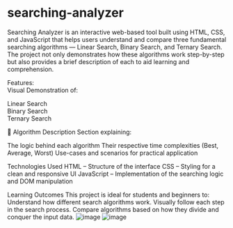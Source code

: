 # searching-analyzer
Searching Analyzer is an interactive web-based tool built using HTML, CSS, and JavaScript that helps users understand and compare three fundamental searching algorithms — Linear Search, Binary Search, and Ternary Search. The project not only demonstrates how these algorithms work step-by-step but also provides a brief description of each to aid learning and comprehension.

Features:<br>
Visual Demonstration of:<br>

Linear Search<br>
Binary Search<br>
Ternary Search<br>

🧠 Algorithm Description Section explaining:

The logic behind each algorithm
Their respective time complexities (Best, Average, Worst)
Use-cases and scenarios for practical application

Technologies Used
HTML – Structure of the interface
CSS – Styling for a clean and responsive UI
JavaScript – Implementation of the searching logic and DOM manipulation

Learning Outcomes
This project is ideal for students and beginners to:
Understand how different search algorithms work.
Visually follow each step in the search process.
Compare algorithms based on how they divide and conquer the input data.
![image](https://github.com/user-attachments/assets/3d877d33-3e8f-4e5d-896e-de6d00def500)
![image](https://github.com/user-attachments/assets/e9013765-ac84-4e15-8623-6cb3aa70cbe5)



